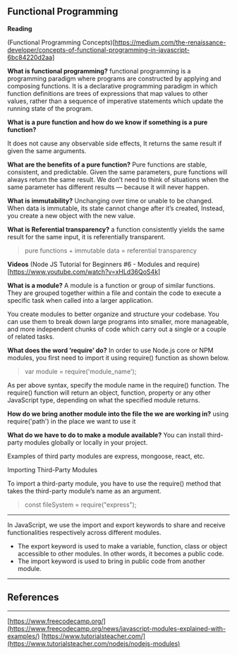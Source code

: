 ## Functional Programming

**Reading**

(Functional Programming Concepts)[https://medium.com/the-renaissance-developer/concepts-of-functional-programming-in-javascript-6bc84220d2aa]

**What is functional programming?**
 functional programming is a programming paradigm where programs are constructed by applying and composing functions. It is a declarative programming paradigm in which function definitions are trees of expressions that map values to other values, rather than a sequence of imperative statements which update the running state of the program.

**What is a pure function and how do we know if something is a pure function?**

It does not cause any observable side effects,
It returns the same result if given the same arguments.

**What are the benefits of a pure function?**
Pure functions are stable, consistent, and predictable. Given the same parameters, pure functions will always return the same result. We don’t need to think of situations when the same parameter has different results — because it will never happen.

**What is immutability?**
Unchanging over time or unable to be changed.
When data is immutable, its state cannot change after it’s created, Instead, you create a new object with the new value.

**What is Referential transparency?**
a function consistently yields the same result for the same input, it is referentially transparent.

> pure functions + immutable data = referential transparency



**Videos**
(Node JS Tutorial for Beginners #6 - Modules and require)[https://www.youtube.com/watch?v=xHLd36QoS4k]

**What is a module?**
A module is a function or group of similar functions. They are grouped together within a file and contain the code to execute a specific task when called into a larger application.

You create modules to better organize and structure your codebase. You can use them to break down large programs into smaller, more manageable, and more independent chunks of code which carry out a single or a couple of related tasks.


**What does the word ‘require’ do?**
In order to use Node.js core or NPM modules, you first need to import it using require() function as shown below.

> var module = require('module_name');

As per above syntax, specify the module name in the require() function. The require() function will return an object, function, property or any other JavaScript type, depending on what the specified module returns.

**How do we bring another module into the file the we are working in?**
using require('path') in the place we want to use it


**What do we have to do to make a module available?**
You can install third-party modules globally or locally in your project.

Examples of third party modules are express, mongoose, react, etc.

Importing Third-Party Modules

To import a third-party module, you have to use the require() method that takes the third-party module’s name as an argument.

>const fileSystem = require("express");
_____________
In JavaScript, we use the import and export keywords to share and receive functionalities respectively across different modules.

* The export keyword is used to make a variable, function, class or object  accessible to other modules. In other words, it becomes a public code.
* The import keyword is used to bring in public code from another module.
__________

## References
_______

[https://www.freecodecamp.org/](https://www.freecodecamp.org/news/javascript-modules-explained-with-examples/)
[https://www.tutorialsteacher.com/](https://www.tutorialsteacher.com/nodejs/nodejs-modules)